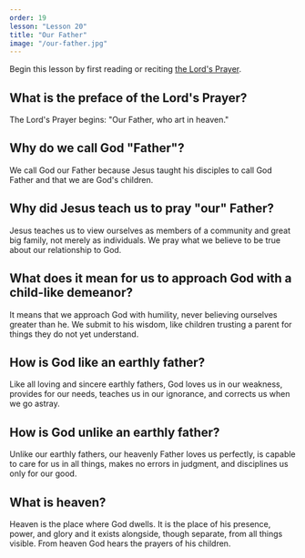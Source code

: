 ```yaml
---
order: 19
lesson: "Lesson 20"
title: "Our Father"
image: "/our-father.jpg"
---
```


Begin this lesson by first reading or reciting [the Lord's Prayer](/lords-prayer).

## What is the preface of the Lord's Prayer?

The Lord's Prayer begins: "Our Father, who art in heaven."

## Why do we call God "Father"?

We call God our Father because Jesus taught his disciples to call God Father and that we are God's children.

## Why did Jesus teach us to pray "our" Father?

Jesus teaches us to view ourselves as members of a community and great big family, not merely as individuals. We pray what we believe to be true about our relationship to God.

## What does it mean for us to approach God with a child-like demeanor?

It means that we approach God with humility, never believing ourselves greater than he. We submit to his wisdom, like children trusting a parent for things they do not yet understand.

## How is God like an earthly father?

Like all loving and sincere earthly fathers, God loves us in our weakness, provides for our needs, teaches us in our ignorance, and corrects us when we go astray.

## How is God unlike an earthly father?

Unlike our earthly fathers, our heavenly Father loves us perfectly, is capable to care for us in all things, makes no errors in judgment, and disciplines us only for our good.

## What is heaven?

Heaven is the place where God dwells. It is the place of his presence, power, and glory and it exists alongside, though separate, from all things visible. From heaven God hears the prayers of his children.
